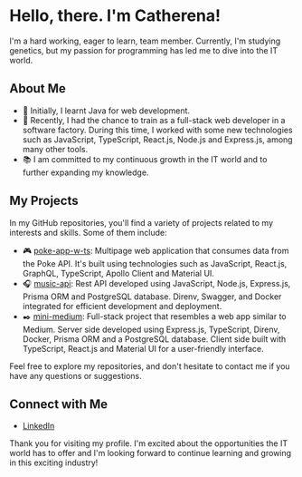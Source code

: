 <!--
**icatherena/icatherena** is a ✨ _special_ ✨ repository because its `README.md` (this file) appears on your GitHub profile.

Here are some ideas to get you started:

- 🔭 I’m currently working on ...
- 🌱 I’m currently learning ...
- 👯 I’m looking to collaborate on ...
- 🤔 I’m looking for help with ...
- 💬 Ask me about ...
- 📫 How to reach me: ...
- 😄 Pronouns: ...
- ⚡ Fun fact: ...
-->
# Hello, there. I'm Catherena! 

I'm a hard working, eager to learn, team member. Currently, I'm studying genetics, but my passion for programming has led me to dive into the IT world.

## About Me

- 💼 Initially, I learnt Java for web development.
- 🌱 Recently, I had the chance to train as a full-stack web developer in a software factory. During this time, I worked with some new technologies such as JavaScript, TypeScript, React.js, Node.js and Express.js, among many other tools.
- 📚 I am committed to my continuous growth in the IT world and to further expanding my knowledge.

## My Projects

In my GitHub repositories, you'll find a variety of projects related to my interests and skills. Some of them include:

- 🎮 [poke-app-w-ts](https://github.com/icatherena/poke-app-w-ts): Multipage web application that consumes data from the Poke API. It's built using technologies such as JavaScript, React.js, GraphQL, TypeScript, Apollo Client and Material UI.
- 🎧 [music-api](https://github.com/icatherena/music-api): Rest API developed using JavaScript, Node.js, Express.js, Prisma ORM and PostgreSQL database. Direnv, Swagger, and Docker integrated for efficient development and deployment.
- ✒️ [mini-medium](https://github.com/icatherena/mini-medium): Full-stack project that resembles a web app similar to Medium. Server side developed using Express.js, TypeScript, Direnv, Docker, Prisma ORM and a PostgreSQL database. Client side built with TypeScript, React.js and Material UI for a user-friendly interface.

Feel free to explore my repositories, and don't hesitate to contact me if you have any questions or suggestions.

## Connect with Me

- [LinkedIn](https://www.linkedin.com/in/catherena-beresovsky/)

Thank you for visiting my profile. I'm excited about the opportunities the IT world has to offer and I'm looking forward to continue learning and growing in this exciting industry!
